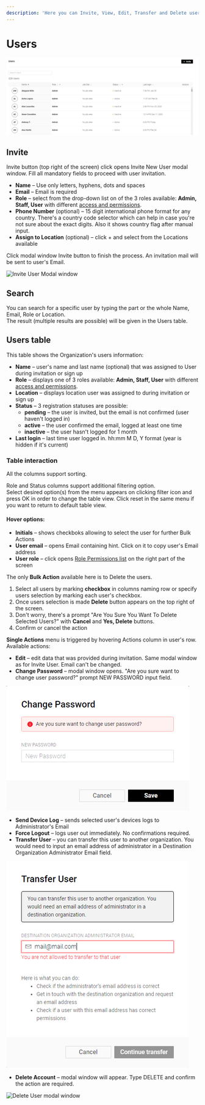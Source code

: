 ```yaml
---
description: 'Here you can Invite, View, Edit, Transfer and Delete users.'
---
```


# Users

![Users Table view](../../../../.gitbook/assets/orgset_users.png)

## Invite

Invite button \(top right of the screen\) click opens Invite New User modal window. Fill all mandatory fields to proceed with user invitation.

* **Name** – Use only letters, hyphens, dots and spaces
* **Email** – Email is required
* **Role** – select from the drop-down list on of the 3 roles available: **Admin, Staff, User** with different [access and permissions](../access.md).
* **Phone Number** \(optional\) – 15 digit international phone format for any country. There's a country code selector which can help in case you're not sure about the exact digits. Also it shows country flag after manual input.
* **Assign to Location** \(optional\) – click + and select from the Locations available

Click modal window Invite button to finish the process. An invitation mail will be sent to user's Email.

![Invite User Modal window](../../../../.gitbook/assets/invite_user.gif)

## Search

You can search for a specific user by typing the part or the whole Name, Email, Role or Location.  
The result \(multiple results are possible\) will be given in the Users table.

## Users table

This table shows the Organization's users information:

* **Name** – user's name and last name \(optional\) that was assigned to User during invitation or sign up
* **Role** – displays one of  3 roles available: **Admin, Staff, User** with different [access and permissions](../access.md).
* **Location** – displays location user was assigned to during invitation or sign up
* **Status** – 3 registration statuses are possible:
  * **pending** – the user is invited, but the email is not confirmed \(user haven't logged in\) 
  * **active** – the user confirmed the email, logged at least one time 
  * **inactive** – the user hasn't logged for 1 month
* **Last login** – last time user logged in. hh:mm M D, Y format \(year is hidden if it's current\)

### Table interaction

All the columns support sorting.

Role and Status columns support additional filtering option.  
Select desired option\(s\) from the menu appears on clicking filter icon and press OK in order to change the table view. Click reset in the same menu if you want to return to default table view.

#### Hover options:

* **Initials** – shows checkboks allowing to select the user for further Bulk Actions
* **User email** – opens Email containing hint. Click on it to copy user's Email address
* **User role** – click opens [Role Permissions list](../access.md) on the right part of the screen  

The only **Bulk Action** available here is to Delete the users.

1. Select all users by marking **checkbox** in columns naming row or specify users selection by marking each user's checkbox.
2. Once users selection is made **Delete** button appears on the top right of the screen.
3. Don't worry, there's a prompt  "Are You Sure You Want To Delete Selected Users?" with **Cancel** and **Yes, Delete** buttons.
4. Confirm or cancel the action 

**Single Actions** menu is triggered by hovering Actions column in user's row. Available actions:

* **Edit** – edit data that was provided during invitation. Same modal window as for Invite User. Email can't be changed.
* **Change Password** – modal window opens.  "Are you sure want to change user password?" prompt NEW PASSWORD input field.

![Change Password modal window](../../../../.gitbook/assets/change_password_modal.png)

* **Send Device Log** – sends selected user's devices logs to Administrator's Email
* **Force Logout** – logs user out immediately. No confirmations required.
* **Transfer User** – you can transfer this user to another organization. You would need to input an email address of administrator in a Destination Organization Administrator Email field.

![Transfer User modal window](../../../../.gitbook/assets/transfer_user.png)

* **Delete Account** – modal window will appear. Type DELETE and confirm the action are required.

![Delete User modal window](../../../../.gitbook/assets/delete_user_modal.gif)

